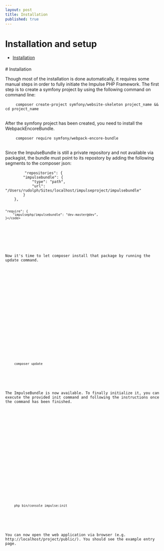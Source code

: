 ```yaml
---
layout: post
title: Installation
published: true
---
```

<h1 class="doc-title">Installation and setup</h1>

- [Installation](#Installation)

<h4><a id="installation"></a></h4>
# Installation

Though most of the installation is done automatically, it requires some manual steps in order to fully initiate the Impulse PHP Framework. The first step is to create a symfony project by using the following command on command line:

<div>
  <div class="code-header">
    <div class="container-fluid">
        <div class="row">
          <div class="button red"></div>
          	<div class="button yellow"></div>
          	<div class="button green"></div>
        </div>
    </div>
  </div>
  <pre class="code-white imp-code line-numbers language-shell">
	<code class="language-bash">composer create-project symfony/website-skeleton project_name && cd project_name</code>
  </pre>
</div>

After the symfony project has been created, you need to install the WebpackEncoreBundle.

<div>
  <div class="code-header">
    <div class="container-fluid">
        <div class="row">
          <div class="button red"></div>
          	<div class="button yellow"></div>
          	<div class="button green"></div>
        </div>
    </div>
  </div>
  <pre class="code-white imp-code line-numbers language-shell">
	<code class="language-bash">composer require symfony/webpack-encore-bundle</code>
  </pre>
</div>

Since the ImpulseBundle is still a private repository and not available via packagist, the bundle must point to its repostory by adding the following segments to the composer json:

<div>
  <div class="code-header">
    <div class="container-fluid">
        <div class="row">
          <div class="button red"></div>
          	<div class="button yellow"></div>
          	<div class="button green"></div>
        </div>
    </div>
  </div>
  <pre class="code-white imp-code line-numbers language-json">
	<code class="language-json">    "repositories": {
        "impulsebundle": {
            "type": "path",
            "url": "/Users/rudolph/Sites/localhost/impulseproject/impulsebundle"
        }
    },
    
    "require": {
        "impulsephp/impulsebundle": "dev-master@dev",
    }</code>
  </pre>
</div>

Now it's time to let composer install that package by running the update command.

<div>
  <div class="code-header">
    <div class="container-fluid">
        <div class="row">
          <div class="button red"></div>
          	<div class="button yellow"></div>
          	<div class="button green"></div>
        </div>
    </div>
  </div>
  <pre class="code-white imp-code line-numbers language-shell">
	<code class="language-bash">composer update</code>
  </pre>
</div>

The ImpulseBundle is now available. To finally initialize it, you can execute the provided init command and 
following the instructions once the command has been finished.

<div>
  <div class="code-header">
    <div class="container-fluid">
        <div class="row">
          <div class="button red"></div>
          	<div class="button yellow"></div>
          	<div class="button green"></div>
        </div>
    </div>
  </div>
  <pre class="code-white imp-code line-numbers language-shell">
	<code class="language-bash">php bin/console impulse:init</code>
  </pre>
</div>

You can now open the web application via browser (e.g. http://localhost/project/public/). You should see the example entry page.
